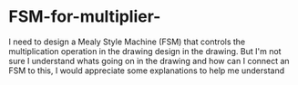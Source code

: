# FSM-for-multiplier-
I need to design a Mealy Style Machine (FSM) that controls the multiplication operation in the drawing design in the drawing. But I'm not sure I understand whats going on in the drawing and how can I connect an FSM to this, I would appreciate some explanations to help me understand  
